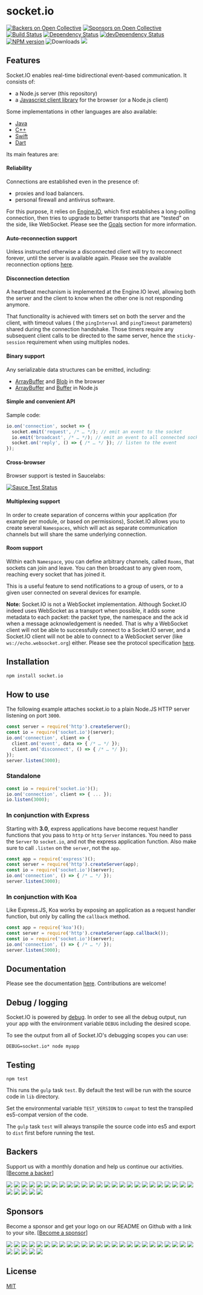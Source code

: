 # socket.io

[![Backers on Open Collective](https://opencollective.com/socketio/backers/badge.svg)](#backers) [![Sponsors on Open Collective](https://opencollective.com/socketio/sponsors/badge.svg)](#sponsors)
[![Build Status](https://secure.travis-ci.org/socketio/socket.io.svg?branch=master)](https://travis-ci.org/socketio/socket.io)
[![Dependency Status](https://david-dm.org/socketio/socket.io.svg)](https://david-dm.org/socketio/socket.io)
[![devDependency Status](https://david-dm.org/socketio/socket.io/dev-status.svg)](https://david-dm.org/socketio/socket.io#info=devDependencies)
[![NPM version](https://badge.fury.io/js/socket.io.svg)](https://www.npmjs.com/package/socket.io)
![Downloads](https://img.shields.io/npm/dm/socket.io.svg?style=flat)
[![](https://slackin-socketio.now.sh/badge.svg)](https://slackin-socketio.now.sh)

## Features

Socket.IO enables real-time bidirectional event-based communication. It consists of:

- a Node.js server (this repository)
- a [Javascript client library](https://github.com/socketio/socket.io-client) for the browser (or a Node.js client)

Some implementations in other languages are also available:

- [Java](https://github.com/socketio/socket.io-client-java)
- [C++](https://github.com/socketio/socket.io-client-cpp)
- [Swift](https://github.com/socketio/socket.io-client-swift)
- [Dart](https://github.com/rikulo/socket.io-client-dart)

Its main features are:

#### Reliability

Connections are established even in the presence of:

- proxies and load balancers.
- personal firewall and antivirus software.

For this purpose, it relies on [Engine.IO](https://github.com/socketio/engine.io), which first establishes a
long-polling connection, then tries to upgrade to better transports that are "tested" on the side, like WebSocket.
Please see the [Goals](https://github.com/socketio/engine.io#goals) section for more information.

#### Auto-reconnection support

Unless instructed otherwise a disconnected client will try to reconnect forever, until the server is available again.
Please see the available reconnection
options [here](https://github.com/socketio/socket.io-client/blob/master/docs/API.md#new-managerurl-options).

#### Disconnection detection

A heartbeat mechanism is implemented at the Engine.IO level, allowing both the server and the client to know when the
other one is not responding anymore.

That functionality is achieved with timers set on both the server and the client, with timeout values (
the `pingInterval` and `pingTimeout` parameters) shared during the connection handshake. Those timers require any
subsequent client calls to be directed to the same server, hence the `sticky-session` requirement when using multiples
nodes.

#### Binary support

Any serializable data structures can be emitted, including:

- [ArrayBuffer](https://developer.mozilla.org/en-US/docs/Web/JavaScript/Reference/Global_Objects/ArrayBuffer)
  and [Blob](https://developer.mozilla.org/en-US/docs/Web/API/Blob) in the browser
- [ArrayBuffer](https://developer.mozilla.org/en-US/docs/Web/JavaScript/Reference/Global_Objects/ArrayBuffer)
  and [Buffer](https://nodejs.org/api/buffer.html) in Node.js

#### Simple and convenient API

Sample code:

```js
io.on('connection', socket => {
  socket.emit('request', /* … */); // emit an event to the socket
  io.emit('broadcast', /* … */); // emit an event to all connected sockets
  socket.on('reply', () => { /* … */ }); // listen to the event
});
```

#### Cross-browser

Browser support is tested in Saucelabs:

[![Sauce Test Status](https://saucelabs.com/browser-matrix/socket.svg)](https://saucelabs.com/u/socket)

#### Multiplexing support

In order to create separation of concerns within your application (for example per module, or based on permissions),
Socket.IO allows you to create several `Namespaces`, which will act as separate communication channels but will share
the same underlying connection.

#### Room support

Within each `Namespace`, you can define arbitrary channels, called `Rooms`, that sockets can join and leave. You can
then broadcast to any given room, reaching every socket that has joined it.

This is a useful feature to send notifications to a group of users, or to a given user connected on several devices for
example.

**Note:** Socket.IO is not a WebSocket implementation. Although Socket.IO indeed uses WebSocket as a transport when
possible, it adds some metadata to each packet: the packet type, the namespace and the ack id when a message
acknowledgement is needed. That is why a WebSocket client will not be able to successfully connect to a Socket.IO
server, and a Socket.IO client will not be able to connect to a WebSocket server (like `ws://echo.websocket.org`)
either. Please see the protocol specification [here](https://github.com/socketio/socket.io-protocol).

## Installation

```bash
npm install socket.io
```

## How to use

The following example attaches socket.io to a plain Node.JS HTTP server listening on port `3000`.

```js
const server = require('http').createServer();
const io = require('socket.io')(server);
io.on('connection', client => {
  client.on('event', data => { /* … */ });
  client.on('disconnect', () => { /* … */ });
});
server.listen(3000);
```

### Standalone

```js
const io = require('socket.io')();
io.on('connection', client => { ... });
io.listen(3000);
```

### In conjunction with Express

Starting with **3.0**, express applications have become request handler functions that you pass to `http`
or `http` `Server` instances. You need to pass the `Server` to `socket.io`, and not the express application function.
Also make sure to call `.listen` on the `server`, not the `app`.

```js
const app = require('express')();
const server = require('http').createServer(app);
const io = require('socket.io')(server);
io.on('connection', () => { /* … */ });
server.listen(3000);
```

### In conjunction with Koa

Like Express.JS, Koa works by exposing an application as a request handler function, but only by calling the `callback`
method.

```js
const app = require('koa')();
const server = require('http').createServer(app.callback());
const io = require('socket.io')(server);
io.on('connection', () => { /* … */ });
server.listen(3000);
```

## Documentation

Please see the documentation [here](/docs/README.md). Contributions are welcome!

## Debug / logging

Socket.IO is powered by [debug](https://github.com/visionmedia/debug). In order to see all the debug output, run your
app with the environment variable
`DEBUG` including the desired scope.

To see the output from all of Socket.IO's debugging scopes you can use:

```
DEBUG=socket.io* node myapp
```

## Testing

```
npm test
```

This runs the `gulp` task `test`. By default the test will be run with the source code in `lib` directory.

Set the environmental variable `TEST_VERSION` to `compat` to test the transpiled es5-compat version of the code.

The `gulp` task `test` will always transpile the source code into es5 and export to `dist` first before running the
test.

## Backers

Support us with a monthly donation and help us continue our
activities. [[Become a backer](https://opencollective.com/socketio#backer)]

<a href="https://opencollective.com/socketio/backer/0/website" target="_blank"><img src="https://opencollective.com/socketio/backer/0/avatar.svg"></a>
<a href="https://opencollective.com/socketio/backer/1/website" target="_blank"><img src="https://opencollective.com/socketio/backer/1/avatar.svg"></a>
<a href="https://opencollective.com/socketio/backer/2/website" target="_blank"><img src="https://opencollective.com/socketio/backer/2/avatar.svg"></a>
<a href="https://opencollective.com/socketio/backer/3/website" target="_blank"><img src="https://opencollective.com/socketio/backer/3/avatar.svg"></a>
<a href="https://opencollective.com/socketio/backer/4/website" target="_blank"><img src="https://opencollective.com/socketio/backer/4/avatar.svg"></a>
<a href="https://opencollective.com/socketio/backer/5/website" target="_blank"><img src="https://opencollective.com/socketio/backer/5/avatar.svg"></a>
<a href="https://opencollective.com/socketio/backer/6/website" target="_blank"><img src="https://opencollective.com/socketio/backer/6/avatar.svg"></a>
<a href="https://opencollective.com/socketio/backer/7/website" target="_blank"><img src="https://opencollective.com/socketio/backer/7/avatar.svg"></a>
<a href="https://opencollective.com/socketio/backer/8/website" target="_blank"><img src="https://opencollective.com/socketio/backer/8/avatar.svg"></a>
<a href="https://opencollective.com/socketio/backer/9/website" target="_blank"><img src="https://opencollective.com/socketio/backer/9/avatar.svg"></a>
<a href="https://opencollective.com/socketio/backer/10/website" target="_blank"><img src="https://opencollective.com/socketio/backer/10/avatar.svg"></a>
<a href="https://opencollective.com/socketio/backer/11/website" target="_blank"><img src="https://opencollective.com/socketio/backer/11/avatar.svg"></a>
<a href="https://opencollective.com/socketio/backer/12/website" target="_blank"><img src="https://opencollective.com/socketio/backer/12/avatar.svg"></a>
<a href="https://opencollective.com/socketio/backer/13/website" target="_blank"><img src="https://opencollective.com/socketio/backer/13/avatar.svg"></a>
<a href="https://opencollective.com/socketio/backer/14/website" target="_blank"><img src="https://opencollective.com/socketio/backer/14/avatar.svg"></a>
<a href="https://opencollective.com/socketio/backer/15/website" target="_blank"><img src="https://opencollective.com/socketio/backer/15/avatar.svg"></a>
<a href="https://opencollective.com/socketio/backer/16/website" target="_blank"><img src="https://opencollective.com/socketio/backer/16/avatar.svg"></a>
<a href="https://opencollective.com/socketio/backer/17/website" target="_blank"><img src="https://opencollective.com/socketio/backer/17/avatar.svg"></a>
<a href="https://opencollective.com/socketio/backer/18/website" target="_blank"><img src="https://opencollective.com/socketio/backer/18/avatar.svg"></a>
<a href="https://opencollective.com/socketio/backer/19/website" target="_blank"><img src="https://opencollective.com/socketio/backer/19/avatar.svg"></a>
<a href="https://opencollective.com/socketio/backer/20/website" target="_blank"><img src="https://opencollective.com/socketio/backer/20/avatar.svg"></a>
<a href="https://opencollective.com/socketio/backer/21/website" target="_blank"><img src="https://opencollective.com/socketio/backer/21/avatar.svg"></a>
<a href="https://opencollective.com/socketio/backer/22/website" target="_blank"><img src="https://opencollective.com/socketio/backer/22/avatar.svg"></a>
<a href="https://opencollective.com/socketio/backer/23/website" target="_blank"><img src="https://opencollective.com/socketio/backer/23/avatar.svg"></a>
<a href="https://opencollective.com/socketio/backer/24/website" target="_blank"><img src="https://opencollective.com/socketio/backer/24/avatar.svg"></a>
<a href="https://opencollective.com/socketio/backer/25/website" target="_blank"><img src="https://opencollective.com/socketio/backer/25/avatar.svg"></a>
<a href="https://opencollective.com/socketio/backer/26/website" target="_blank"><img src="https://opencollective.com/socketio/backer/26/avatar.svg"></a>
<a href="https://opencollective.com/socketio/backer/27/website" target="_blank"><img src="https://opencollective.com/socketio/backer/27/avatar.svg"></a>
<a href="https://opencollective.com/socketio/backer/28/website" target="_blank"><img src="https://opencollective.com/socketio/backer/28/avatar.svg"></a>
<a href="https://opencollective.com/socketio/backer/29/website" target="_blank"><img src="https://opencollective.com/socketio/backer/29/avatar.svg"></a>

## Sponsors

Become a sponsor and get your logo on our README on Github with a link to your
site. [[Become a sponsor](https://opencollective.com/socketio#sponsor)]

<a href="https://opencollective.com/socketio/sponsor/0/website" target="_blank"><img src="https://opencollective.com/socketio/sponsor/0/avatar.svg"></a>
<a href="https://opencollective.com/socketio/sponsor/1/website" target="_blank"><img src="https://opencollective.com/socketio/sponsor/1/avatar.svg"></a>
<a href="https://opencollective.com/socketio/sponsor/2/website" target="_blank"><img src="https://opencollective.com/socketio/sponsor/2/avatar.svg"></a>
<a href="https://opencollective.com/socketio/sponsor/3/website" target="_blank"><img src="https://opencollective.com/socketio/sponsor/3/avatar.svg"></a>
<a href="https://opencollective.com/socketio/sponsor/4/website" target="_blank"><img src="https://opencollective.com/socketio/sponsor/4/avatar.svg"></a>
<a href="https://opencollective.com/socketio/sponsor/5/website" target="_blank"><img src="https://opencollective.com/socketio/sponsor/5/avatar.svg"></a>
<a href="https://opencollective.com/socketio/sponsor/6/website" target="_blank"><img src="https://opencollective.com/socketio/sponsor/6/avatar.svg"></a>
<a href="https://opencollective.com/socketio/sponsor/7/website" target="_blank"><img src="https://opencollective.com/socketio/sponsor/7/avatar.svg"></a>
<a href="https://opencollective.com/socketio/sponsor/8/website" target="_blank"><img src="https://opencollective.com/socketio/sponsor/8/avatar.svg"></a>
<a href="https://opencollective.com/socketio/sponsor/9/website" target="_blank"><img src="https://opencollective.com/socketio/sponsor/9/avatar.svg"></a>
<a href="https://opencollective.com/socketio/sponsor/10/website" target="_blank"><img src="https://opencollective.com/socketio/sponsor/10/avatar.svg"></a>
<a href="https://opencollective.com/socketio/sponsor/11/website" target="_blank"><img src="https://opencollective.com/socketio/sponsor/11/avatar.svg"></a>
<a href="https://opencollective.com/socketio/sponsor/12/website" target="_blank"><img src="https://opencollective.com/socketio/sponsor/12/avatar.svg"></a>
<a href="https://opencollective.com/socketio/sponsor/13/website" target="_blank"><img src="https://opencollective.com/socketio/sponsor/13/avatar.svg"></a>
<a href="https://opencollective.com/socketio/sponsor/14/website" target="_blank"><img src="https://opencollective.com/socketio/sponsor/14/avatar.svg"></a>
<a href="https://opencollective.com/socketio/sponsor/15/website" target="_blank"><img src="https://opencollective.com/socketio/sponsor/15/avatar.svg"></a>
<a href="https://opencollective.com/socketio/sponsor/16/website" target="_blank"><img src="https://opencollective.com/socketio/sponsor/16/avatar.svg"></a>
<a href="https://opencollective.com/socketio/sponsor/17/website" target="_blank"><img src="https://opencollective.com/socketio/sponsor/17/avatar.svg"></a>
<a href="https://opencollective.com/socketio/sponsor/18/website" target="_blank"><img src="https://opencollective.com/socketio/sponsor/18/avatar.svg"></a>
<a href="https://opencollective.com/socketio/sponsor/19/website" target="_blank"><img src="https://opencollective.com/socketio/sponsor/19/avatar.svg"></a>
<a href="https://opencollective.com/socketio/sponsor/20/website" target="_blank"><img src="https://opencollective.com/socketio/sponsor/20/avatar.svg"></a>
<a href="https://opencollective.com/socketio/sponsor/21/website" target="_blank"><img src="https://opencollective.com/socketio/sponsor/21/avatar.svg"></a>
<a href="https://opencollective.com/socketio/sponsor/22/website" target="_blank"><img src="https://opencollective.com/socketio/sponsor/22/avatar.svg"></a>
<a href="https://opencollective.com/socketio/sponsor/23/website" target="_blank"><img src="https://opencollective.com/socketio/sponsor/23/avatar.svg"></a>
<a href="https://opencollective.com/socketio/sponsor/24/website" target="_blank"><img src="https://opencollective.com/socketio/sponsor/24/avatar.svg"></a>
<a href="https://opencollective.com/socketio/sponsor/25/website" target="_blank"><img src="https://opencollective.com/socketio/sponsor/25/avatar.svg"></a>
<a href="https://opencollective.com/socketio/sponsor/26/website" target="_blank"><img src="https://opencollective.com/socketio/sponsor/26/avatar.svg"></a>
<a href="https://opencollective.com/socketio/sponsor/27/website" target="_blank"><img src="https://opencollective.com/socketio/sponsor/27/avatar.svg"></a>
<a href="https://opencollective.com/socketio/sponsor/28/website" target="_blank"><img src="https://opencollective.com/socketio/sponsor/28/avatar.svg"></a>
<a href="https://opencollective.com/socketio/sponsor/29/website" target="_blank"><img src="https://opencollective.com/socketio/sponsor/29/avatar.svg"></a>

## License

[MIT](LICENSE)
